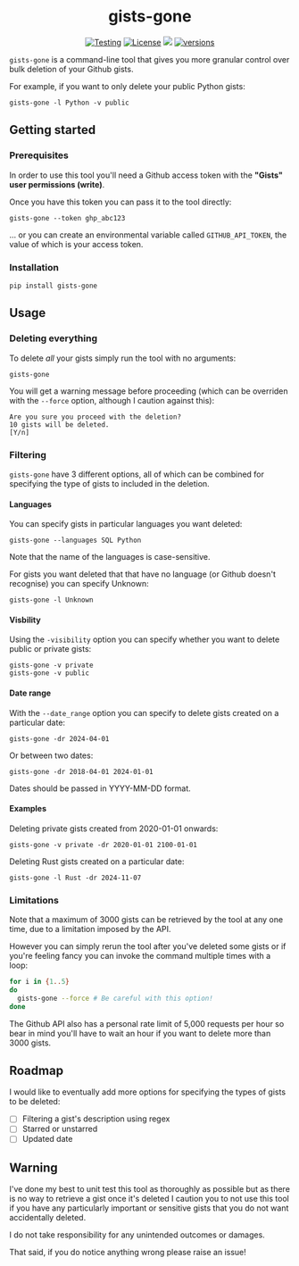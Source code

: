 <h1 align=center> gists-gone </h2>

<p align="center">
     <a href="https://github.com/ben-n93/gists-gone/actions/workflows/tests.yml"><img src="https://github.com/ben-n93/gists-gone/actions/workflows/tests.yml/badge.svg" alt="Testing"></a>
      <a href="https://github.com/ben-n93/gists-gone/blob/main/LICENSE"><img src="https://img.shields.io/pypi/l/gists-gone" alt="License"></a>
    <a href="https://codecov.io/gh/ben-n93/gists-gone" ><img src="https://codecov.io/gh/ben-n93/gists-gone/graph/badge.svg?token=FO4QA8CUF5"/></a>
    <a href="https://pypi.org/project/gists-gone/"><img src="https://img.shields.io/pypi/pyversions/geojson-shave" alt="versions"></a>
</p>

`gists-gone` is a command-line tool that gives you more granular control over bulk deletion of your Github gists.

For example, if you want to only delete your public Python gists:

```
gists-gone -l Python -v public
```

## Getting started

### Prerequisites

In order to use this tool you'll need a Github access token with the **"Gists" user permissions (write)**. 

Once you have this token you can pass it to the tool directly:

```
gists-gone --token ghp_abc123
```

... or you can create an environmental variable called `GITHUB_API_TOKEN`, the value of which is your access token.

### Installation

```
pip install gists-gone
```

## Usage

### Deleting everything 

To delete *all* your gists simply run the tool with no arguments:

```
gists-gone
```

You will get a warning message before proceeding (which can be overriden with the `--force` option, although I caution against this):

```
Are you sure you proceed with the deletion?
10 gists will be deleted.
[Y/n]
```

### Filtering

`gists-gone` have 3 different options, all of which can be combined for specifying the type of gists to included in the deletion.

#### Languages 

You can specify gists in particular languages you want deleted:

```
gists-gone --languages SQL Python
```

Note that the name of the languages is case-sensitive.

For gists you want deleted that that have no language (or Github doesn't recognise) you can specify Unknown:

```
gists-gone -l Unknown
```

#### Visbility

Using the `-visibility` option you can specify whether you want to delete public or private gists:

```
gists-gone -v private
gists-gone -v public
```

#### Date range

With the `--date_range` option you can specify to delete gists created on a particular date:

```
gists-gone -dr 2024-04-01
```

Or between two dates:

```
gists-gone -dr 2018-04-01 2024-01-01
```

Dates should be passed in YYYY-MM-DD format.

#### Examples

Deleting private gists created from 2020-01-01 onwards:

```
gists-gone -v private -dr 2020-01-01 2100-01-01
```

Deleting Rust gists created on a particular date:

```
gists-gone -l Rust -dr 2024-11-07
```

### Limitations

Note that a maximum of 3000 gists can be retrieved by the tool at any one time, due to a limitation imposed by the API.

However you can simply rerun the tool after you've deleted some gists or if you're feeling fancy you can invoke the command multiple times with a loop:

```sh
for i in {1..5}
do
  gists-gone --force # Be careful with this option!
done
```

The Github API also has a personal rate limit of 5,000 requests per hour so bear in mind you'll have to wait an hour if you want to delete more than 3000 gists.

## Roadmap

I would like to eventually add more options for specifying the types of gists to be deleted:

- [ ]  Filtering a gist's description using regex 
- [ ]  Starred or unstarred
- [ ]  Updated date

## Warning

I've done my best to unit test this tool as thoroughly as possible but as there is no way to retrieve a gist once it's deleted I caution you to not use this tool if you have any particularly important or sensitive gists that you do not want accidentally deleted.

I do not take responsibility for any unintended outcomes or damages.

That said, if you do notice anything wrong please raise an issue!

